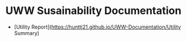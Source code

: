 # UWW Susainability Documentation

  - [Utility Report](https://hunttj21.github.io/UWW-Documentation/Utility Summary)
